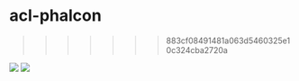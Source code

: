 # acl-phalcon
>>>>>>> 883cf08491481a063d5460325e10c324cba2720a
<img src="http://128.199.196.3/sia/public/img/acl_phalcon/login.png">

<img src="http://128.199.196.3/sia/public/img/acl_phalcon/acl.png">
